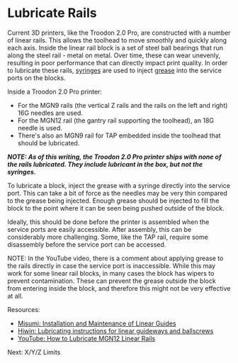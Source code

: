 # Lubricate Rails
Current 3D printers, like the Troodon 2.0 Pro, are constructed with a number of linear rails. This allows the toolhead to move smoothly and quickly along each axis. 
Inside the linear rail block is a set of steel ball bearings that run along the steel rail - metal on metal. Over time, these can wear unevenly, resulting in poor performance that can directly impact print quality. 
In order to lubricate these rails, [syringes](https://github.com/500Foods/WelcomeToTroodon/blob/main/docs/level_1/syringes.md) are used to inject [grease](https://github.com/500Foods/WelcomeToTroodon/blob/main/docs/level_1/grease.md) into the service ports on the blocks.

Inside a Troodon 2.0 Pro printer:
- For the MGN9 rails (the vertical Z rails and the rails on the left and right) 16G needles are used.
- For the MGN12 rail (the gantry rail supporting the toolhead), an 18G needle is used.
- There's also an MGN9 rail for TAP embedded inside the toolhead that should be lubricated.

***NOTE: As of this writing, the Troodon 2.0 Pro printer ships with none of the rails lubricated. They include lubricant in the box, but not the syringes.***

To lubricate a block, inject the grease with a syringe directly into the service port. This can take a bit of force as the needles may be very thin compared to the grease being injected. 
Enough grease should be injected to fill the block to the point where it can be seen being pushed outside of the block.

Ideally, this should be done before the printer is assembled when the service ports are easily accessible. After assembly, this can be considerably more challenging. Some, like the TAP rail, require some disassembly before the service port can be accessed.

NOTE: In the YouTube video, there is a comment about applying grease to the rails directly in case the service port is inaccessible. 
While this may work for some linear rail blocks, in many cases the block has wipers to prevent contamination. 
These can prevent the grease outside the block from entering inside the block, and therefore this might not be very effective at all. 

Resources:
- [Misumi: Installation and Maintenance of Linear Guides](https://us.misumi-ec.com/pdf/fa/2010/p0501.pdf)
- [Hiwin: Lubricating instructions for linear guideways and ballscrews](https://www.hiwin.com/wp-content/uploads/lubricating_instructions.pdf)
- [YouTube: How to Lubricate MGN12 Linear Rails](https://www.youtube.com/watch?v=GWzz6fQiWmw)

Next: X/Y/Z Limits
